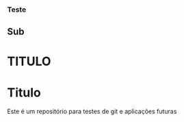 ### Teste

## Sub

# TITULO

<h1>Titulo</h1>


Este é um repositório para testes de git e aplicações futuras
